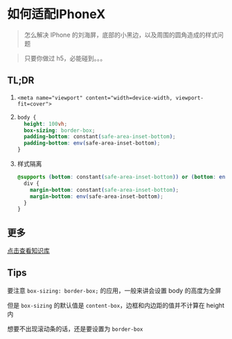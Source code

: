 # 如何适配IPhoneX

> 怎么解决 IPhone 的刘海屏，底部的小黑边，以及周围的圆角造成的样式问题

> 只要你做过 h5，必能碰到。。。

## TL;DR

1. `<meta name="viewport" content="width=device-width, viewport-fit=cover">`

2. ```css
   body {
     height: 100vh;
     box-sizing: border-box;
     padding-bottom: constant(safe-area-inset-bottom);
     padding-bottom: env(safe-area-inset-bottom);
   }
   ```

3. 样式隔离

   ```css
   @supports (bottom: constant(safe-area-inset-bottom)) or (bottom: env(safe-area-inset-bottom)) {
     div {
       margin-bottom: constant(safe-area-inset-bottom);
       margin-bottom: env(safe-area-inset-bottom);
     }
   }
   ```

## 更多

<a href="../../知识库/CSS/IPhoneX适配.md">点击查看知识库</a>

## Tips

要注意 `box-sizing: border-box;` 的应用，一般来讲会设置 body 的高度为全屏

但是 `box-sizing` 的默认值是 `content-box`，边框和内边距的值并不计算在 height 内

想要不出现滚动条的话，还是要设置为 `border-box`